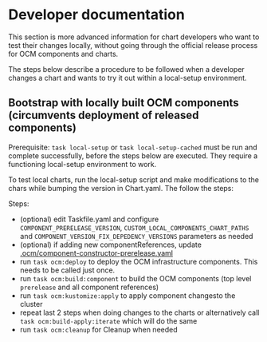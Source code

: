 # Developer documentation

This section is more advanced information for chart developers who want to test their changes locally, without going through the official release process for OCM components and charts.

The steps below describe a procedure to be followed when a developer changes a chart and wants to try it out within a local-setup environment.

## Bootstrap with locally built OCM components (circumvents deployment of released components)

Prerequisite: `task local-setup` or `task local-setup-cached` must be run and complete successfully, before the steps below are executed. They require a functioning local-setup environment to work.

To test local charts, run the local-setup script and make modifications to the chars while bumping the version in Chart.yaml. The follow the steps:

Steps:

- (optional) edit Taskfile.yaml and configure `COMPONENT_PRERELEASE_VERSION`, `CUSTOM_LOCAL_COMPONENTS_CHART_PATHS` and `COMPONENT_VERSION_FIX_DEPEDENCY_VERSIONS` parameters as needed
- (optional) if adding new componentReferences, update [.ocm/component-constructor-prerelease.yaml](.ocm/component-constructor-prerelease.yaml)
- run `task ocm:deploy` to deploy the OCM infrastructure components. This needs to be called just once.
- run `task ocm:build:component` to build the OCM components (top level `prerelease` and all component references)
- run `task ocm:kustomize:apply` to apply component changesto the cluster
- repeat last 2 steps when doing changes to the charts or alternatively call `task ocm:build-apply:iterate` which will do the same
- run `task ocm:cleanup` for Cleanup when needed